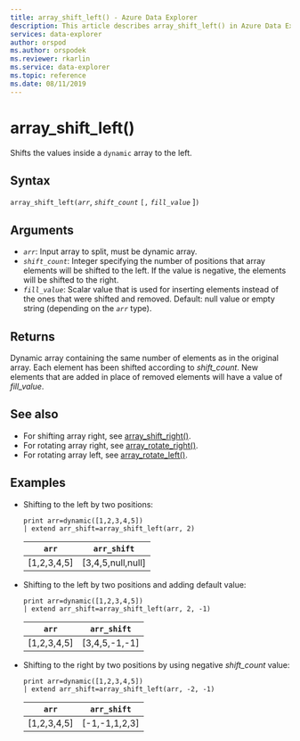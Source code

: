 ```yaml
---
title: array_shift_left() - Azure Data Explorer
description: This article describes array_shift_left() in Azure Data Explorer.
services: data-explorer
author: orspod
ms.author: orspodek
ms.reviewer: rkarlin
ms.service: data-explorer
ms.topic: reference
ms.date: 08/11/2019
---
```

# array_shift_left()

Shifts the values inside a `dynamic` array to the left.

## Syntax

`array_shift_left(`*`arr`*, *`shift_count`* `[,` *`fill_value`* ]`)`

## Arguments

* *`arr`*: Input array to split, must be dynamic array.
* *`shift_count`*: Integer specifying the number of positions that array elements will be shifted to the left. If the value is negative, the elements will be shifted to the right.
* *`fill_value`*: Scalar value that is used for inserting elements instead of the ones that were shifted and removed. Default: null value or empty string (depending on the *`arr`* type).

## Returns

Dynamic array containing the same number of elements as in the original array. Each element has been shifted according to *shift_count*. New elements that are added in place of removed elements will have a value of *fill_value*.

## See also

* For shifting array right, see [array_shift_right()](array_shift_rightfunction.md).
* For rotating array right, see [array_rotate_right()](array_rotate_rightfunction.md).
* For rotating array left, see [array_rotate_left()](array_rotate_leftfunction.md).

## Examples

* Shifting to the left by two positions:

    <!-- csl: https://help.kusto.windows.net:443/Samples -->
    ```kusto
    print arr=dynamic([1,2,3,4,5]) 
    | extend arr_shift=array_shift_left(arr, 2)
    ```
    
    |`arr`|`arr_shift`|
    |---|---|
    |[1,2,3,4,5]|[3,4,5,null,null]|

* Shifting to the left by two positions and adding default value:

    <!-- csl: https://help.kusto.windows.net:443/Samples -->
    ```kusto
    print arr=dynamic([1,2,3,4,5]) 
    | extend arr_shift=array_shift_left(arr, 2, -1)
    ```
    
    |`arr`|`arr_shift`|
    |---|---|
    |[1,2,3,4,5]|[3,4,5,-1,-1]|


* Shifting to the right by two positions by using negative *shift_count* value:

    <!-- csl: https://help.kusto.windows.net:443/Samples -->
    ```kusto
    print arr=dynamic([1,2,3,4,5]) 
    | extend arr_shift=array_shift_left(arr, -2, -1)
    ```
    
    |`arr`|`arr_shift`|
    |---|---|
    |[1,2,3,4,5]|[-1,-1,1,2,3]|

